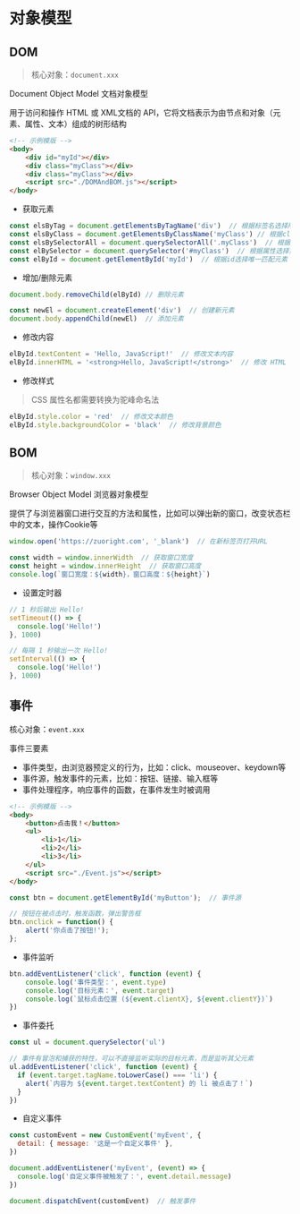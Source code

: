 # 对象模型

## DOM

> 核心对象：`document.xxx`

Document Object Model 文档对象模型

用于访问和操作 HTML 或 XML文档的 API，它将文档表示为由节点和对象（元素、属性、文本）组成的树形结构

```html
<!-- 示例模版 -->
<body>
    <div id="myId"></div>
    <div class="myClass"></div>
    <div class="myClass"></div>
    <script src="./DOMAndBOM.js"></script>
</body>
```

- 获取元素

```js
const elsByTag = document.getElementsByTagName('div')  // 根据标签名选择所有匹配的元素
const elsByClass = document.getElementsByClassName('myClass') // 根据class选择所有匹配的元素
const elsBySelectorAll = document.querySelectorAll('.myClass')  // 根据属性选择所有匹配的元素
const elBySelector = document.querySelector('#myClass')  // 根据属性选择第一个匹配的元素
const elById = document.getElementById('myId')  // 根据id选择唯一匹配元素
```

- 增加/删除元素

```js
document.body.removeChild(elById) // 删除元素

const newEl = document.createElement('div')  // 创建新元素
document.body.appendChild(newEl)  // 添加元素
```

- 修改内容

```js
elById.textContent = 'Hello, JavaScript!'  // 修改文本内容
elById.innerHTML = '<strong>Hello, JavaScript!</strong>'  // 修改 HTML 内容
```

- 修改样式

> CSS 属性名都需要转换为驼峰命名法

```js
elById.style.color = 'red'  // 修改文本颜色
elById.style.backgroundColor = 'black'  // 修改背景颜色
```

## BOM

> 核心对象：`window.xxx`

Browser Object Model 浏览器对象模型

提供了与浏览器窗口进行交互的方法和属性，比如可以弹出新的窗口，改变状态栏中的文本，操作Cookie等

```js
window.open('https://zuoright.com', '_blank')  // 在新标签页打开URL

const width = window.innerWidth  // 获取窗口宽度
const height = window.innerHeight  // 获取窗口高度
console.log(`窗口宽度：${width}，窗口高度：${height}`)
```

- 设置定时器

```js
// 1 秒后输出 Hello!
setTimeout(() => {
  console.log('Hello!')
}, 1000)

// 每隔 1 秒输出一次 Hello!
setInterval(() => {
  console.log('Hello!')
}, 1000)
```

## 事件

核心对象：`event.xxx`

事件三要素

- 事件类型，由浏览器预定义的行为，比如：click、mouseover、keydown等
- 事件源，触发事件的元素，比如：按钮、链接、输入框等
- 事件处理程序，响应事件的函数，在事件发生时被调用

```html
<!-- 示例模版 -->
<body>
    <button>点击我！</button>
    <ul>
        <li>1</li>
        <li>2</li>
        <li>3</li>
    </ul>
    <script src="./Event.js"></script>
</body>
```

```js
const btn = document.getElementById('myButton');  // 事件源

// 按钮在被点击时，触发函数，弹出警告框
btn.onclick = function() {
    alert('你点击了按钮!');
};
```

- 事件监听

```js
btn.addEventListener('click', function (event) {
    console.log('事件类型：', event.type)
    console.log('目标元素：', event.target)
    console.log(`鼠标点击位置 (${event.clientX}, ${event.clientY})`)
})
```

- 事件委托

```js
const ul = document.querySelector('ul')

// 事件有冒泡和捕获的特性，可以不直接监听实际的目标元素，而是监听其父元素
ul.addEventListener('click', function (event) {
  if (event.target.tagName.toLowerCase() === 'li') {
    alert(`内容为 ${event.target.textContent} 的 li 被点击了！`)
  }
})
```

- 自定义事件

```js
const customEvent = new CustomEvent('myEvent', {
  detail: { message: '这是一个自定义事件' },
})

document.addEventListener('myEvent', (event) => {
  console.log('自定义事件被触发了：', event.detail.message)
})

document.dispatchEvent(customEvent)  // 触发事件
```
